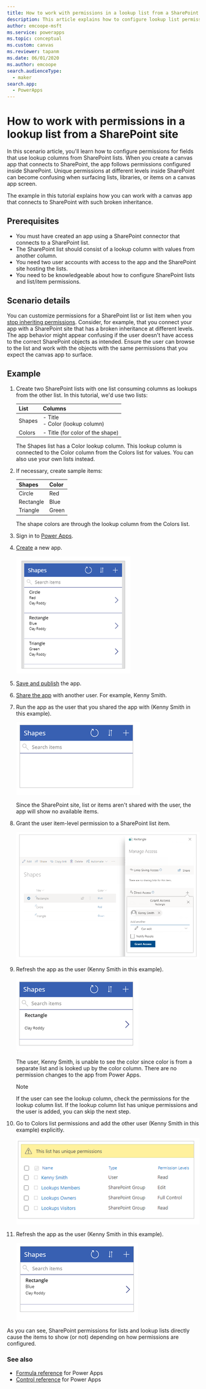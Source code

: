 ```yaml
---
title: How to work with permissions in a lookup list from a SharePoint site | Microsoft Docs
description: This article explains how to configure lookup list permissions in SharePoint when using a canvas app.
author: emcoope-msft
ms.service: powerapps
ms.topic: conceptual
ms.custom: canvas
ms.reviewer: tapanm
ms.date: 06/01/2020
ms.author: emcoope
search.audienceType: 
  - maker
search.app: 
  - PowerApps
---
```

# How to work with permissions in a lookup list from a SharePoint site

In this scenario article, you'll learn how to configure permissions for fields that use lookup columns from SharePoint lists. When you create a canvas app that connects to SharePoint, the app follows permissions configured inside SharePoint. Unique permissions at different levels inside SharePoint can become confusing when surfacing lists, libraries, or items on a canvas app screen.

The example in this tutorial explains how you can work with a canvas app that connects to SharePoint with such broken inheritance.

## Prerequisites

- You must have created an app using a SharePoint connector that connects to a SharePoint list.
- The SharePoint list should consist of a lookup column with values from another column.
- You need two user accounts with access to the app and the SharePoint site hosting the lists.
- You need to be knowledgeable about how to configure SharePoint lists and list/item permissions.

## Scenario details

You can customize permissions for a SharePoint list or list item when you [stop inheriting permissions](https://support.office.com/en-us/article/share-sharepoint-files-or-folders-1fe37332-0f9a-4719-970e-d2578da4941c). Consider, for example, that you connect your app with a SharePoint site that has a broken inheritance at different levels. The app behavior might appear confusing if the user doesn't have access to the correct SharePoint objects as intended. Ensure the user can browse to the list and work with the objects with the same permissions that you expect the canvas app to surface.

## Example

1. Create two SharePoint lists with one list consuming columns as lookups from the other list. In this tutorial, we'd use two lists:

    | List | Columns
    | - | - |
    | Shapes | - Title <br> - Color (lookup column)
    | Colors | - Title (for color of the shape)

     The Shapes list has a Color lookup column. This lookup column is connected to the Color column from the Colors list for values. You can also use your own lists instead.

1. If necessary, create sample items:

    | Shapes | Color 
    | - | - |
    | Circle | Red
    | Rectangle | Blue
    | Triangle | Green

    The shape colors are through the lookup column from the Colors list.

1. Sign in to [Power Apps](https://make.powerapps.com).

1. [Create](../app-from-sharepoint.md) a new app.

    ![List items](./media/scenarios-lookup-list-permissions/list-items.png "List items")

1. [Save and publish](../save-publish-app.md) the app.

1. [Share the app](../share-app.md) with another user. For example, Kenny Smith.

1. Run the app as the user that you shared the app with (Kenny Smith in this example).

    ![User items](./media/scenarios-lookup-list-permissions/user-items.png "User items")

    Since the SharePoint site, list or items aren't shared with the user, the app will show no available items.

1. Grant the user item-level permission to a SharePoint list item.

    ![Item level permission](./media/scenarios-lookup-list-permissions/item-level-permission.png "Item level permission")

1. Refresh the app as the user (Kenny Smith in this example).

    ![Shape without color](./media/scenarios-lookup-list-permissions/shape-without-color.png "Shape without color")

    The user, Kenny Smith, is unable to see the color since color is from a separate list and is looked up by the color column. There are no permission changes to the app from Power Apps.

    > [!NOTE]
    > If the user can see the lookup column, check the permissions for the lookup column list. If the lookup column list has unique permissions and the user is added, you can skip the next step.

1. Go to Colors list permissions and add the other user (Kenny Smith in this example) explicitly.

    ![Colors list permissions](./media/scenarios-lookup-list-permissions/colors-list-permissions.png "Colors list permissions")

1. Refresh the app as the user (Kenny Smith in this example).

    ![After lookup permissions](./media/scenarios-lookup-list-permissions/after-lookup-permissions.png "After lookup permissions")

As you can see, SharePoint permissions for lists and lookup lists directly cause the items to show (or not) depending on how permissions are configured.

### See also

- [Formula reference](../formula-reference.md) for Power Apps
- [Control reference](../reference-properties.md) for Power Apps

